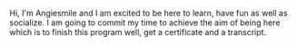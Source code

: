 Hi, I'm Angiesmile and I am excited to be here to learn, have fun as well as socialize. I am going to commit my time to achieve the aim of being here which is to finish this program well, get a certificate and a transcript.
